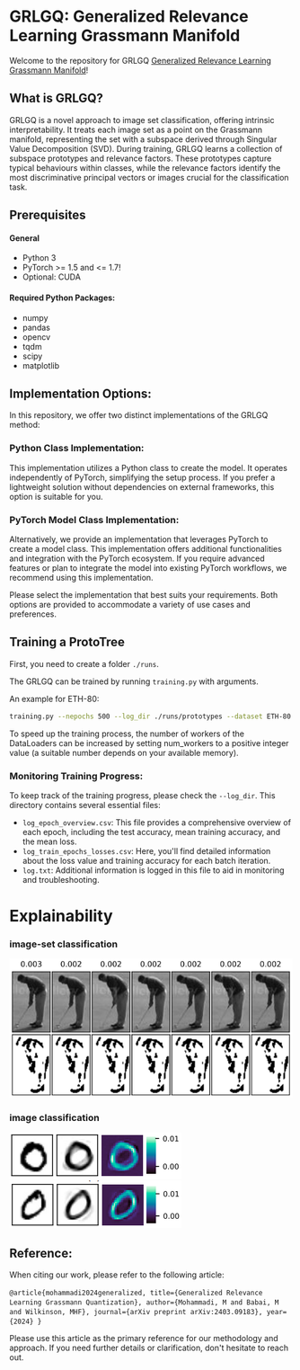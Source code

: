 # GRLGQ: Generalized Relevance Learning Grassmann Manifold

Welcome to the repository for GRLGQ  [Generalized Relevance Learning Grassmann Manifold](https://arxiv.org/abs/2403.09183)!

## What is GRLGQ?

GRLGQ is a novel approach to image set classification, offering intrinsic interpretability. It treats each image set as a point on the Grassmann manifold, representing the set with a subspace derived through Singular Value Decomposition (SVD). During training, GRLGQ learns a collection of subspace prototypes and relevance factors. These prototypes capture typical behaviours within classes, while the relevance factors identify the most discriminative principal vectors or images crucial for the classification task.

## Prerequisites

#### General

- Python 3
- PyTorch >= 1.5 and <= 1.7!
- Optional: CUDA

#### Required Python Packages:

- numpy
- pandas
- opencv
- tqdm
- scipy
- matplotlib

## Implementation Options:

In this repository, we offer two distinct implementations of the GRLGQ method:

### Python Class Implementation:

This implementation utilizes a Python class to create the model. It operates independently of PyTorch, simplifying the setup process. If you prefer a lightweight solution without dependencies on external frameworks, this option is suitable for you.

### PyTorch Model Class Implementation:

Alternatively, we provide an implementation that leverages PyTorch to create a model class. This implementation offers additional functionalities and integration with the PyTorch ecosystem. If you require advanced features or plan to integrate the model into existing PyTorch workflows, we recommend using this implementation.

Please select the implementation that best suits your requirements. Both options are provided to accommodate a variety of use cases and preferences.


## Training a ProtoTree

First, you need to create a folder `./runs`.

The GRLGQ can be trained by running `training.py` with arguments.

An example for ETH-80: 

```bash
training.py --nepochs 500 --log_dir ./runs/prototypes --dataset ETH-80 --dim_of_subspace 10 --num_of_protos 1 --lr_protos 0.01 --lr_rel 0.0001 --batch_size_train 1 --cost_fun identity --milestones 100,200,300,400,500
```

To speed up the training process, the number of workers of the DataLoaders can be increased by setting num_workers to a positive integer value (a suitable number depends on your available memory).

### Monitoring Training Progress:

To keep track of the training progress, please check the `--log_dir`. This directory contains several essential files:

- `log_epoch_overview.csv`: This file provides a comprehensive overview of each epoch, including the test accuracy, mean training accuracy, and the mean loss.
- `log_train_epochs_losses.csv`: Here, you'll find detailed information about the loss value and training accuracy for each batch iteration.
- `log.txt`: Additional information is logged in this file to aid in monitoring and troubleshooting.


# Explainability


### image-set classification


![Images](explainability/ucf.png)


### image classification


![Images](explainability/mnist1.png)  
![Images](explainability/mnist2.png)


## Reference:

When citing our work, please refer to the following article:

`
@article{mohammadi2024generalized,
  title={Generalized Relevance Learning Grassmann Quantization},
  author={Mohammadi, M and Babai, M and Wilkinson, MHF},
  journal={arXiv preprint arXiv:2403.09183},
  year={2024}
}
`

Please use this article as the primary reference for our methodology and approach. If you need further details or clarification, don't hesitate to reach out.

